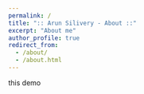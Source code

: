 ```yaml
---
permalink: /
title: ":: Arun Silivery - About ::"
excerpt: "About me"
author_profile: true
redirect_from: 
  - /about/
  - /about.html
---
```


this demo
